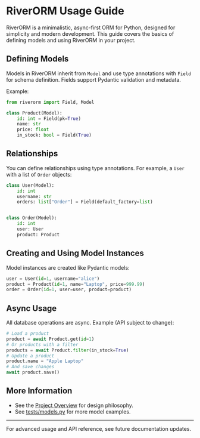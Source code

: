 # RiverORM Usage Guide

RiverORM is a minimalistic, async-first ORM for Python, designed for simplicity and modern development. This guide covers the basics of defining models and using RiverORM in your project.

## Defining Models

Models in RiverORM inherit from `Model` and use type annotations with `Field` for schema definition. Fields support Pydantic validation and metadata.

Example:

```python
from riverorm import Field, Model

class Product(Model):
    id: int = Field(pk=True)
    name: str
    price: float
    in_stock: bool = Field(True)
```

## Relationships

You can define relationships using type annotations. For example, a `User` with a list of `Order` objects:

```python
class User(Model):
    id: int
    username: str
    orders: list["Order"] = Field(default_factory=list)


class Order(Model):
    id: int
    user: User
    product: Product
```

## Creating and Using Model Instances

Model instances are created like Pydantic models:

```python
user = User(id=1, username="alice")
product = Product(id=1, name="Laptop", price=999.99)
order = Order(id=1, user=user, product=product)
```

## Async Usage

All database operations are async. Example (API subject to change):

```python
# Load a product
product = await Product.get(id=1)
# Or products with a filter
products = await Product.filter(in_stock=True)
# Update a product
product.name = "Apple Laptop"
# And save changes
await product.save()
```

## More Information

- See the [Project Overview](../README.md) for design philosophy.
- See [tests/models.py](../tests/models.py) for more model examples.

---

For advanced usage and API reference, see future documentation updates.
